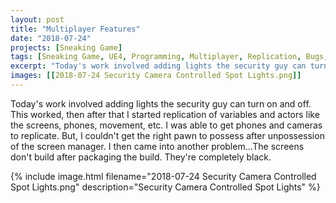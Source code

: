 ```yaml
---
layout: post
title: "Multiplayer Features"
date: "2018-07-24"
projects: [Sneaking Game]
tags: [Sneaking Game, UE4, Programming, Multiplayer, Replication, Bugs, Thief, Stealth, Design]
excerpt: "Today's work involved adding lights the security guy can turn on and off."
images: [[2018-07-24 Security Camera Controlled Spot Lights.png]]
---
```


Today's work involved adding lights the security guy can turn on and off. This worked, then after that I started replication of variables and actors like the screens, phones, movement, etc. I was able to get phones and cameras to replicate. But, I couldn't get the right pawn to possess after unpossession of the screen manager. I then came into another problem...The screens don't build after packaging the build. They're completely black.

{% include image.html filename="2018-07-24 Security Camera Controlled Spot Lights.png" description="Security Camera Controlled Spot Lights" %}